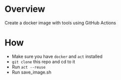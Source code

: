 # Overview
Create a docker image with tools using GitHub Actions

# How
- Make sure you have `docker` and `act` installed
- `git clone` this repo and cd to it
- Run `act --reuse`
- Run save_image.sh
